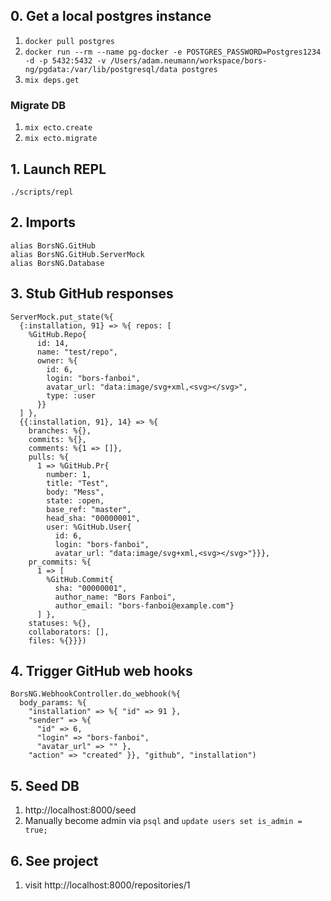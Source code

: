 ## 0. Get a local postgres instance

1. `docker pull postgres`
1. `docker run --rm --name pg-docker -e POSTGRES_PASSWORD=Postgres1234 -d -p 5432:5432 -v /Users/adam.neumann/workspace/bors-ng/pgdata:/var/lib/postgresql/data postgres`
1. `mix deps.get`

### Migrate DB

1. `mix ecto.create`
1. `mix ecto.migrate`

## 1. Launch REPL

`./scripts/repl`

## 2. Imports

```
alias BorsNG.GitHub
alias BorsNG.GitHub.ServerMock
alias BorsNG.Database
```

## 3. Stub GitHub responses

```
ServerMock.put_state(%{
  {:installation, 91} => %{ repos: [
    %GitHub.Repo{
      id: 14,
      name: "test/repo",
      owner: %{
        id: 6,
        login: "bors-fanboi",
        avatar_url: "data:image/svg+xml,<svg></svg>",
        type: :user
      }}
  ] },
  {{:installation, 91}, 14} => %{
    branches: %{},
    commits: %{},
    comments: %{1 => []},
    pulls: %{
      1 => %GitHub.Pr{
        number: 1,
        title: "Test",
        body: "Mess",
        state: :open,
        base_ref: "master",
        head_sha: "00000001",
        user: %GitHub.User{
          id: 6,
          login: "bors-fanboi",
          avatar_url: "data:image/svg+xml,<svg></svg>"}}},
    pr_commits: %{
      1 => [
        %GitHub.Commit{
          sha: "00000001",
          author_name: "Bors Fanboi",
          author_email: "bors-fanboi@example.com"}
      ] },
    statuses: %{},
    collaborators: [],
    files: %{}}})
```

## 4. Trigger GitHub web hooks

```
BorsNG.WebhookController.do_webhook(%{
  body_params: %{
    "installation" => %{ "id" => 91 },
    "sender" => %{
      "id" => 6,
      "login" => "bors-fanboi",
      "avatar_url" => "" },
    "action" => "created" }}, "github", "installation")
```

## 5. Seed DB

1. http://localhost:8000/seed
1. Manually become admin via `psql` and `update users set is_admin = true;`


## 6. See project

1. visit http://localhost:8000/repositories/1
